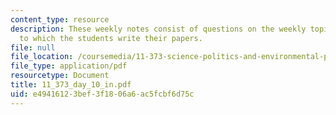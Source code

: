```yaml
---
content_type: resource
description: These weekly notes consist of questions on the weekly topics, in response
  to which the students write their papers.
file: null
file_location: /coursemedia/11-373-science-politics-and-environmental-policy-fall-2004/e49416123bef3f1806a6ac5fcbf6d75c_11_373_day_10_in.pdf
file_type: application/pdf
resourcetype: Document
title: 11_373_day_10_in.pdf
uid: e4941612-3bef-3f18-06a6-ac5fcbf6d75c
---
```

